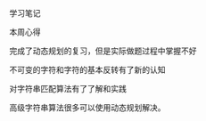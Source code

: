 学习笔记





本周心得



完成了动态规划的复习，但是实际做题过程中掌握不好



不可变的字符和字符的基本反转有了新的认知

对字符串匹配算法有了了解和实践



高级字符串算法很多可以使用动态规划解决。



